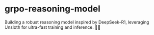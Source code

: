 # grpo-reasoning-model
Building a robust reasoning model inspired by DeepSeek-R1, leveraging Unsloth for ultra-fast training and inference. 🧠💡
